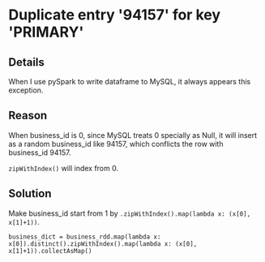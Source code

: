 # Duplicate entry '94157' for key 'PRIMARY'

## Details

When I use pySpark to write dataframe to MySQL, it always appears this exception.

## Reason

When business_id is 0, since MySQL treats 0 specially as Null, it will insert as a random business_id like 94157, which conflicts the row with business_id 94157.

`zipWithIndex()` will index from 0.

## Solution

Make business_id start from 1 by `.zipWithIndex().map(lambda x: (x[0], x[1]+1))`.

```
business_dict = business_rdd.map(lambda x: x[0]).distinct().zipWithIndex().map(lambda x: (x[0], x[1]+1)).collectAsMap()
```